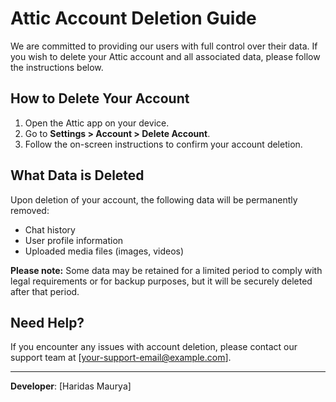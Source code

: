 # Attic Account Deletion Guide

We are committed to providing our users with full control over their data. If you wish to delete your Attic account and all associated data, please follow the instructions below.

## How to Delete Your Account

1. Open the Attic app on your device.
2. Go to **Settings > Account > Delete Account**.
3. Follow the on-screen instructions to confirm your account deletion.

## What Data is Deleted

Upon deletion of your account, the following data will be permanently removed:
- Chat history
- User profile information
- Uploaded media files (images, videos)

**Please note:** Some data may be retained for a limited period to comply with legal requirements or for backup purposes, but it will be securely deleted after that period.

## Need Help?

If you encounter any issues with account deletion, please contact our support team at [your-support-email@example.com].

---

**Developer**: [Haridas Maurya]

